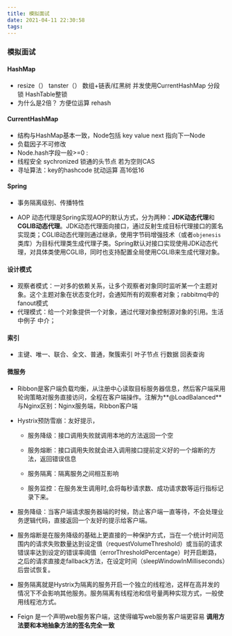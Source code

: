 ```yaml
---
title: 模拟面试
date: 2021-04-11 22:30:58
tags:
---
```

### 模拟面试



#### HashMap

- resize（） tanster（） 数组+链表/红黑树 并发使用CurrentHashMap 分段锁 HashTable整锁
- 为什么是2倍？ 方便位运算 rehash

#### CurrentHashMap

- 结构与HashMap基本一致，Node包括 key value next 指向下一Node
- 负载因子不可修改
- Node.hash字段一般>=0  :
- 线程安全 sychronized 锁通的头节点  若为空则CAS
- 寻址算法：key的hashcode 扰动运算  高16低16

#### Spring

-  事务隔离级别、传播特性

-  AOP 动态代理是Spring实现AOP的默认方式，分为两种：**JDK动态代理**和**CGLIB动态代理**。JDK动态代理面向接口，通过反射生成目标代理接口的匿名实现类；CGLIB动态代理则通过继承，使用字节码增强技术（或者`objenesis`类库）为目标代理类生成代理子类。Spring默认对接口实现使用JDK动态代理，对具体类使用CGLIB，同时也支持配置全局使用CGLIB来生成代理对象。



#### 设计模式

- 观察者模式：一对多的依赖关系，让多个观察者对象同时监听某一个主题对象。这个主题对象在状态变化时，会通知所有的观察者对象；rabbitmq中的fanout模式
- 代理模式：给一个对象提供一个对象，通过代理对象控制源对象的引用。生活中例子 中介；



#### 索引

- 主键、唯一、联合、全文、普通，聚簇索引 叶子节点 行数据  回表查询



#### 微服务

- Ribbon是客户端负载均衡，从注册中心读取目标服务器信息，然后客户端采用轮询策略对服务直接访问，全程在客户端操作。注解为**@LoadBalanced**  与Nginx区别：Nginx服务端，Ribbon客户端

- Hystrix预防雪崩：友好提示，

    - 服务降级：接口调用失败就调用本地的方法返回一个空

    - 服务熔断：接口调用失败就会进入调用接口提前定义好的一个熔断的方法，返回错误信息

    - 服务隔离：隔离服务之间相互影响

    - 服务监控：在服务发生调用时,会将每秒请求数、成功请求数等运行指标记录下来。

- 服务降级：当客户端请求服务器端的时候，防止客户端一直等待，不会处理业务逻辑代码，直接返回一个友好的提示给客户端。

- 服务熔断是在服务降级的基础上更直接的一种保护方式，当在一个统计时间范围内的请求失败数量达到设定值（requestVolumeThreshold）或当前的请求错误率达到设定的错误率阈值（errorThresholdPercentage）时开启断路，之后的请求直接走fallback方法，在设定时间（sleepWindowInMilliseconds）后尝试恢复。

- 服务隔离就是Hystrix为隔离的服务开启一个独立的线程池，这样在高并发的情况下不会影响其他服务。服务隔离有线程池和信号量两种实现方式，一般使用线程池方式。

- Feign 是一个声明web服务客户端，这使得编写web服务客户端更容易 **调用方法要和本地抽象方法的签名完全一致**
